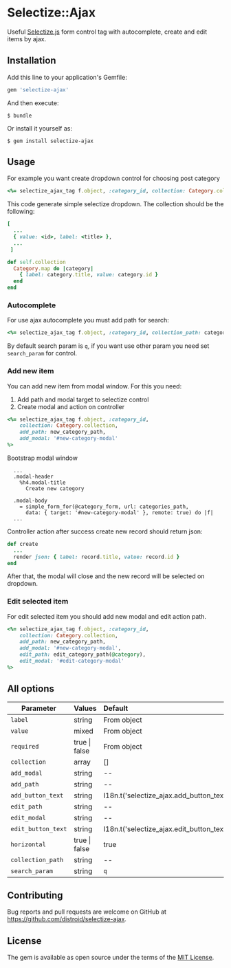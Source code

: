 # Selectize::Ajax

Useful [Selectize.js](https://selectize.github.io/selectize.js/) form control tag with autocomplete, create and edit items by ajax.

## Installation

Add this line to your application's Gemfile:

```ruby
gem 'selectize-ajax'
```

And then execute:

    $ bundle

Or install it yourself as:

    $ gem install selectize-ajax

## Usage

For example you want create dropdown control for choosing post category

```ruby
<%= selectize_ajax_tag f.object, :category_id, collection: Category.collection %>
```

This code generate simple selectize dropdown.
The collection should be the following:

```ruby
[
  ...
  { value: <id>, label: <title> },
  ...
 ]
```

```ruby
def self.collection
  Category.map do |category|
    { label: category.title, value: category.id }
  end
end
```
### Autocomplete

For use ajax autocomplete you must add path for search:
```ruby
<%= selectize_ajax_tag f.object, :category_id, collection_path: categories_autocomplete_path %>
```

By default search param is `q`, if you want use other param you need set `search_param` for control.

### Add new item

You can add new item from modal window. For this you need:

 1. Add path and modal target to selectize control
 2. Create modal and action on controller

```ruby
<%= selectize_ajax_tag f.object, :category_id,
    collection: Category.collection,
    add_path: new_category_path,
    add_modal: '#new-category-modal'
%>
```

Bootstrap modal window
```haml
  ...
  .modal-header
    %h4.modal-title
      Create new category

  .modal-body
    = simple_form_for(@category_form, url: categories_path,
      data: { target: '#new-category-modal' }, remote: true) do |f|
  ...
```

Controller action after success create new record should return json:
```ruby
def create
  ...
  render json: { label: record.title, value: record.id }
end
```

After that, the modal will close and the new record will be selected on dropdown.

### Edit selected item

For edit selected item you should add new modal and edit action path.

```ruby
<%= selectize_ajax_tag f.object, :category_id,
    collection: Category.collection,
    add_path: new_category_path,
    add_modal: '#new-category-modal',
    edit_path: edit_category_path(@category),
    edit_modal: '#edit-category-modal'
%>
```

## All options

 Parameter        | Values            | Default
------------------|:------------------|:----------------
`label`           | string            | From object
`value`           | mixed             | From object
`required`        | true \| false     | From object
`collection`      | array             | []
`add_modal`       | string            | --
`add_path`        | string            | --
`add_button_text` | string            | I18n.t('selectize_ajax.add_button_text')
`edit_path`       | string            | --
`edit_modal`      | string            | --
`edit_button_text`| string            | I18n.t('selectize_ajax.edit_button_text')
`horizontal`      | true \| false     | true
`collection_path` | string            | --
`search_param`    | string            | `q`

## Contributing

Bug reports and pull requests are welcome on GitHub at https://github.com/distroid/selectize-ajax.


## License

The gem is available as open source under the terms of the [MIT License](http://opensource.org/licenses/MIT).

